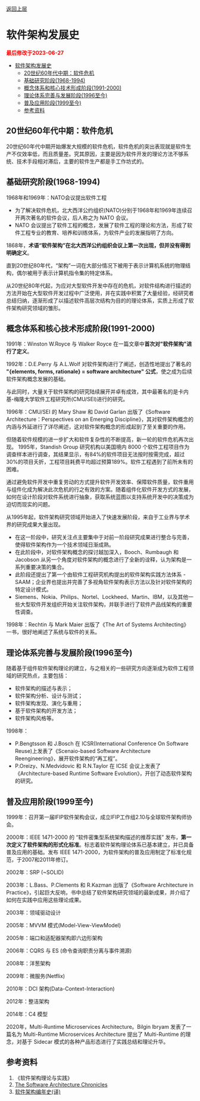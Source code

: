 [返回上层](./README.md)

# 软件架构发展史

<strong><font color="red">最后修改于2023-06-27</font></strong>

- [软件架构发展史](#软件架构发展史)
  - [20世纪60年代中期：软件危机](#20世纪60年代中期软件危机)
  - [基础研究阶段(1968-1994)](#基础研究阶段1968-1994)
  - [概念体系和核心技术形成阶段(1991-2000)](#概念体系和核心技术形成阶段1991-2000)
  - [理论体系完善与发展阶段(1996至今)](#理论体系完善与发展阶段1996至今)
  - [普及应用阶段(1999至今)](#普及应用阶段1999至今)
  - [参考资料](#参考资料)

## 20世纪60年代中期：软件危机
20世纪60年代中期开始爆发大规模的软件危机，软件危机的突出表现就是软件生产不仅效率低，而且质量差。究其原因，主要是因为软件开发的理论方法不够系统、技术手段相对滞后，主要的软件生产都是手工作坊式的。

## 基础研究阶段(1968-1994)
1968年和1969年：NATO会议提出软件工程
* 为了解决软件危机，北大西洋公约组织(NATO)分别于1968年和1969年连续召开两次著名的软件会议，后人称之为 NATO 会议。
* NATO 会议提出了软件工程的概念，发展了软件工程的理论和方法，形成了软件工程专业的教育、培养和训练体系，为软件产业的发展指明了方向。

1868年，**术语“软件架构”在北大西洋公约组织会议上第一次出现，但并没有得到明确定义**。

直到20世纪80年代，“架构”一词在大部分情况下被用于表示计算机系统的物理结构，偶尔被用于表示计算机指令集的特定体系。

从20世纪80年代起，为应对大型软件开发中存在的危机，对软件结构进行描述的方法开始在大型软件开发过程中广泛使用，并在实践中积累了大量经验，经研究者总结归纳，逐渐形成了以描述软件高层次结构为目的的理论体系，实质上形成了软件架构研究领域的雏形。

## 概念体系和核心技术形成阶段(1991-2000)
1991年：Winston W.Royce 与 Walker Royce 在一篇文章中**首次对"软件架构"进行了定义**。

1992年：D.E.Perry 与 A.L.Wolf 对软件架构进行了阐述，创造性地提出了著名的 **"{elements, forms, rationale} = software architecture" 公式**，使之成为后续软件架构概念发展的基础。

与此同时，大量关于软件架构的研究陆续展开并卓有成效，其中最著名的是卡内基-梅隆大学软件工程研究所(CMU/SEI)进行的研究。

1996年：CMU/SEI 的 Mary Shaw 和 David Garlan 出版了《Software Architecture：Perspectives on an Emerging Discipline》，其对软件架构概念的内涵与外延进行了详尽阐述，这对软件架构概念的形成起到了至关重要的作用。

但随着软件规模的进一步扩大和软件复杂性的不断提高，新一轮的软件危机再次出现。
1995年，Standish Group 研究机构以美国境内 8000 个软件工程项目作为调查样本进行调查，其结果显示，有84%的软件项目无法按时按需完成，超过30%的项目夭折，工程项目耗费平均超过预算189%。软件工程遇到了前所未有的困难。

通过避免软件开发中重复劳动的方式提升软件开发效率、保障软件质量，软件重用与组件化成为解决此次危机的行之有效的方案。随着组件化软件开发方式的发展，如何在设计阶段对软件系统进行抽象，获取系统蓝图以支持系统开发中的决策成为迫切而现实的问题。

从1995年起，软件架构研究领域开始进入了快速发展阶段，来自于工业界与学术界的研究成果大量出现。
* 在这一阶段中，研究关注点主要集中于对前一阶段研究成果进行整合与完善，使得软件架构作为一个技术领域日渐成熟。
* 在此阶段中，对软件架构概念的探讨越加深入，Booch、Rumbaugh 和 Jacobson 从另一个角度对软件架构的概念进行了全新的诠释，认为架构是一系列重要决策的集合。
* 此阶段还提出了第一个由软件工程研究机构提出的软件架构实践方法体系 - SAAM；企业界也提出并完善了多视角软件架构表示方法以及针对软件架构的特定设计模式。
* Siemens、Nokia、Philips、Nortel、Lockheed、Martin、IBM，以及其他一些大型软件开发组织开始关注软件架构，并联手进行了软件产品线架构的重要性调查。

1998年：Rechtin 与 Mark Maier 出版了《The Art of Systems Architecting》一书，很好地阐述了系统与软件的关系。

## 理论体系完善与发展阶段(1996至今)
随着基于组件软件架构理论的建立，与之相关的一些研究方向逐渐成为软件工程领域的研究热点，主要包括：
* 软件架构的描述与表示；
* 软件架构分析、设计与测试；
* 软件架构发现、演化与重用；
* 基于软件架构的开发方法；
* 软件架构风格等。

1998年：
* P.Bengtsson 和 J.Bosch 在 ICSR(International Conference On Software Reuse)上发表了《Scenaio-based Software Architecture Reengineering》，展开软件架构的“再工程”。
* P.Oreizy、N.Medvidovic 和 R.N.Taylor 在 ICSE 会议上发表了《Architecture-based Runtime Software Evolution》，开创了动态软件架构的研究。

## 普及应用阶段(1999至今)
1999年：召开第一届IFIP软件架构会议，成立IFIP工作组2.10与全球软件架构师协会。

2000年：IEEE 1471-2000 的 “软件密集型系统架构描述的推荐实践” 发布，**第一次定义了软件架构的形式化标准**。标志着软件架构理论体系已基本建立，并已具备普及应用的基础。发布 IEEE 1471-2000，为软件架构的普及应用制定了标准化规范，于2007和2011年修订。

2002年：SRP (~SOLID)

2003年：L.Bass、P.Clements 和 R.Kazman 出版了《Software Architecture in Practice》，引起巨大反响，书中总结了软件架构研究领域的最新成果，并介绍了如何在实践中应用这些理论成果。

2003年：领域驱动设计

2005年：MVVM 模式(Model-View-ViewModel)

2005年：端口和适配器架构即六边形架构

2006年：CQRS 与 ES (命令查询职责分离与事件溯源)

2008年：洋葱架构

2009年：微服务(Netflix)

2010年：DCI 架构(Data-Context-Interaction)

2012年：整洁架构

2014年：C4 模型

2020年，Multi-Runtime Microservices Architecture。Bilgin lbryam 发表了一篇名为 Multi-Runtime Microservices Architecture 提出了 Multi-Runtime 的理念，对基于 Sidecar 模式的各种产品形态进行了实践总结和理论升华。

## 参考资料
1. 《软件架构理论与实践》
2. [The Software Architecture Chronicles](https://herbertograca.com/2017/07/03/the-software-architecture-chronicles/)
3. [软件架构编年史(译)](https://www.jianshu.com/p/b477b2cc6cfa)